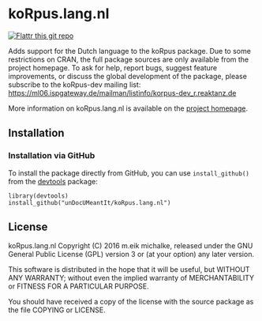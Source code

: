 # koRpus.lang.nl

[![Flattr this git repo](https://api.flattr.com/button/flattr-badge-large.png)](https://flattr.com/submit/auto?user_id=m.eik&url=https://github.com/unDocUMeantIt/koRpus.lang.nl&title=koRpus.lang.nl&language=en_GB&tags=github&category=software)

Adds support for the Dutch language to the koRpus package. Due to some restrictions on
CRAN, the full package sources are only available from the project homepage. To ask for
help, report bugs, suggest feature improvements, or discuss the global development of the
package, please subscribe to the koRpus-dev mailing list:
https://ml06.ispgateway.de/mailman/listinfo/korpus-dev_r.reaktanz.de

More information on koRpus.lang.nl is available on the [project homepage](http://reaktanz.de/?c=hacking&s=koRpus).

## Installation

### Installation via GitHub

To install the package directly from GitHub, you can use `install_github()` from the [devtools](https://github.com/hadley/devtools) package:

```
library(devtools)
install_github("unDocUMeantIt/koRpus.lang.nl")
```

## License

koRpus.lang.nl Copyright (C) 2016 m.eik michalke, released under the
GNU General Public License (GPL) version 3 or (at your option) any later version.

This software is distributed in the hope that it will be useful, but
WITHOUT ANY WARRANTY; without even the implied warranty of MERCHANTABILITY
or FITNESS FOR A PARTICULAR PURPOSE.

You should have received a copy of the license with the
source package as the file COPYING or LICENSE.
